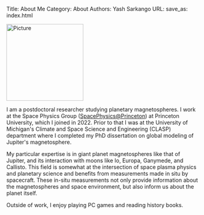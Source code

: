 Title: About Me
Category: About
Authors: Yash Sarkango
URL: 
save_as: index.html


<img src="{static}../images/photo.JPG" alt="Picture" width="200"/>

I am a postdoctoral researcher studying planetary magnetospheres. I work at the Space Physics Group ([SpacePhysics@Princeton](https://spacephysics.princeton.edu/)) at Princeton University, which I joined in 2022. Prior to that I was at the University of Michigan's Climate and Space Science and Engineering (CLASP) department where I completed my PhD dissertation on global modeling of Jupiter's magnetosphere. 

My particular expertise is in giant planet magnetospheres like that of Jupiter, and its interaction with moons like Io, Europa, Ganymede, and Callisto. This field is somewhat at the intersection of space plasma physics and planetary science and benefits from measurements made in situ by spacecraft. These in-situ measurements not only provide information about the magnetospheres and space environment, but also inform us about the planet itself. 

Outside of work, I enjoy playing PC games and reading history books.  
